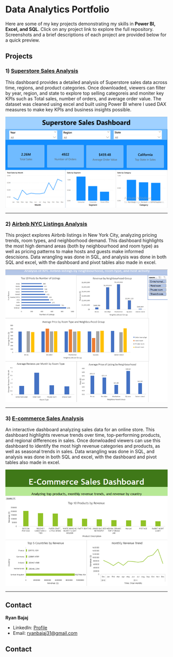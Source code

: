# Data Analytics Portfolio

Here are some of my key projects demonstrating my skills in **Power BI, Excel, and SQL**. Click on any project link to explore the full repository. Screenshots and a brief descriptions of each project are provided below for a quick preview.

## Projects

### 1️) [Superstore Sales Analysis](https://github.com/ryuismyu/Superstore-Sales-Analysis)  
This dashboard provides a detailed analysis of Superstore sales data across time, regions, and product categories. Once downloaded, viewers can filter by year, region, and  state to explore top selling categoreis and moniter key KPIs such as Total sales, number of orders, and average order value. The dataset was cleaned using excel and built using Power BI where I used DAX measures to make key KPIs and business insights possible.

![Superstore Dashboard](https://raw.githubusercontent.com/ryuismyu/Superstore-Sales-Analysis/main/dashboard/dashboard_screenshot.png)

---

### 2️) [Airbnb NYC Listings Analysis](https://github.com/ryuismyu/Airbnb_Analysis)  
This project explores Airbnb listings in New York City, analyzing pricing trends, room types, and neighborhood demand. This dashboard highlights the most high demand areas (both by neighbourhood and room type) as well as pricing patterns to make hosts and guests make informed descisions. Data wrangling was done in SQL, and analysis was done in both SQL and excel, with the dashboard and pivot tables also made in excel.

![Airbnb Dashboard](https://raw.githubusercontent.com/ryuismyu/Airbnb_Analysis/main/Dashboard/dashboard_screenshot.png)

---

### 3️) [E-commerce Sales Analysis](https://github.com/ryuismyu/Ecommerce-Analysis)  
An interactive dashboard analyzing sales data for an online store. This dashboard highlights revenue trends over time, top-performing products, and regional differences in sales. Once donwloaded viewers can use this dashboard to identify the most high revenue categories and products, as well as seasonal trends in sales. Data wrangling was done in SQL, and analysis was done in both SQL and excel, with the dashboard and pivot tables also made in excel.

![E-commerce Dashboard](https://raw.githubusercontent.com/ryuismyu/Ecommerce-Analysis/main/ecommerce_dashboard.png)

---



## Contact

 **Ryan Bajaj**  
- LinkedIn: [Profile](https://www.linkedin.com/in/ryan-bajaj-a1748b1b5?lipi=urn%3Ali%3Apage%3Ad_flagship3_profile_view_base_contact_details%3B%2B%2FaTvZE9Q6uSl76XdsOmNQ%3D%3D)  
- Email: ryanbajaj31@gmail.com
## Contact


